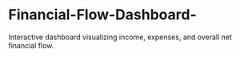# Financial-Flow-Dashboard-
Interactive dashboard visualizing income, expenses, and overall net financial flow.
